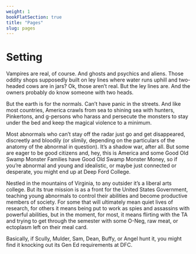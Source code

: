 ```yaml
---
weight: 1
bookFlatSection: true
title: "Pages"
slug: pages
---
```


# Setting

Vampires are real, of course.  And ghosts and psychics and aliens.  Those oddity shops supposedly built on ley lines where water runs uphill and two-headed cows are in jars?  Ok, those aren’t real.  But the ley lines are.  And the owners probably do know someone with two heads.

But the earth is for the normals.  Can’t have panic in the streets.  And like most countries, America crawls from sea to shining sea with hunters, Pinkertons, and g-persons who harass and persecute the monsters to stay under the bed and keep the magical violence to a minimum.

Most abnormals who can’t stay off the radar just go and get disappeared, discreetly and bloodily (or slimily, depending on the particulars of the anatomy of the abnormal in question).  It’s a shadow war, after all.  But some are eager to be good citizens and, hey, this is America and some Good Old Swamp Monster Families have Good Old Swamp Monster Money, so if you’re abnormal and young and idealistic, or maybe just connected or desperate, you might end up at Deep Ford College.

Nestled in the mountains of Virginia, to any outsider it’s a liberal arts college.  But its true mission is as a front for the United States Government, teaching young abnormals to control their abilities and become productive members of society.  For some that will ultimately mean quiet lives of research, for others it means being put to work as spies and assassins with powerful abilities, but in the moment, for most, it means flirting with the TA and trying to get through the semester with some O-Neg, raw meat, or ectoplasm left on their meal card.

Basically, if Scully, Mulder, Sam, Dean, Buffy, or Angel hunt it, you might find it knocking out its Gen Ed requirements at DFC.

